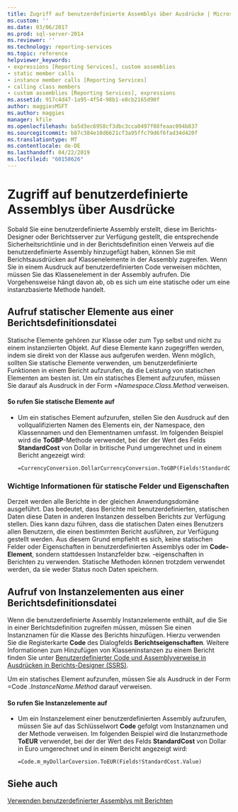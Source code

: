 ```yaml
---
title: Zugriff auf benutzerdefinierte Assemblys über Ausdrücke | Microsoft-Dokumentation
ms.custom: ''
ms.date: 03/06/2017
ms.prod: sql-server-2014
ms.reviewer: ''
ms.technology: reporting-services
ms.topic: reference
helpviewer_keywords:
- expressions [Reporting Services], custom assemblies
- static member calls
- instance member calls [Reporting Services]
- calling class members
- custom assemblies [Reporting Services], expressions
ms.assetid: 917c4d47-1a95-4f54-98b1-e8cb2165d90f
author: maggiesMSFT
ms.author: maggies
manager: kfile
ms.openlocfilehash: ba5d3ec6958cf3dbc3cca0497f08feaac094b837
ms.sourcegitcommit: b87c384e10d6621cf3a95ffc79d6f6fad34d420f
ms.translationtype: MT
ms.contentlocale: de-DE
ms.lasthandoff: 04/22/2019
ms.locfileid: "60158626"
---
```

# <a name="accessing-custom-assemblies-through-expressions"></a>Zugriff auf benutzerdefinierte Assemblys über Ausdrücke
  Sobald Sie eine benutzerdefinierte Assembly erstellt, diese im Berichts-Designer oder Berichtsserver zur Verfügung gestellt, die entsprechende Sicherheitsrichtlinie und in der Berichtsdefinition einen Verweis auf die benutzerdefinierte Assembly hinzugefügt haben, können Sie mit Berichtsausdrücken auf Klassenelemente in der Assembly zugreifen. Wenn Sie in einem Ausdruck auf benutzerdefinierten Code verweisen möchten, müssen Sie das Klassenelement in der Assembly aufrufen. Die Vorgehensweise hängt davon ab, ob es sich um eine statische oder um eine instanzbasierte Methode handelt.  
  
## <a name="calling-static-members-from-a-report-definition-file"></a>Aufruf statischer Elemente aus einer Berichtsdefinitionsdatei  
 Statische Elemente gehören zur Klasse oder zum Typ selbst und nicht zu einem instanziierten Objekt. Auf diese Elemente kann zugegriffen werden, indem sie direkt von der Klasse aus aufgerufen werden. Wenn möglich, sollten Sie statische Elemente verwenden, um benutzerdefinierte Funktionen in einem Bericht aufzurufen, da die Leistung von statischen Elementen am besten ist. Um ein statisches Element aufzurufen, müssen Sie darauf als Ausdruck in der Form =*Namespace.Class.Method* verweisen.  
  
#### <a name="to-call-static-members"></a>So rufen Sie statische Elemente auf  
  
-   Um ein statisches Element aufzurufen, stellen Sie den Ausdruck auf den vollqualifizierten Namen des Elements ein, der Namespace, den Klassennamen und den Elementnamen umfasst. Im folgenden Beispiel wird die **ToGBP**-Methode verwendet, bei der der Wert des Felds **StandardCost** von Dollar in britische Pund umgerechnet und in einem Bericht angezeigt wird:  
  
    ```  
    =CurrencyConversion.DollarCurrencyConversion.ToGBP(Fields!StandardCost.Value)  
    ```  
  
### <a name="important-information-regarding-static-fields-and-properties"></a>Wichtige Informationen für statische Felder und Eigenschaften  
 Derzeit werden alle Berichte in der gleichen Anwendungsdomäne ausgeführt. Das bedeutet, dass Berichte mit benutzerdefinierten, statischen Daten diese Daten in anderen Instanzen desselben Berichts zur Verfügung stellen. Dies kann dazu führen, dass die statischen Daten eines Benutzers allen Benutzern, die einen bestimmten Bericht ausführen, zur Verfügung gestellt werden. Aus diesem Grund empfiehlt es sich, keine statischen Felder oder Eigenschaften in benutzerdefinierten Assemblys oder im **Code-Element**, sondern stattdessen Instanzfelder bzw. -eigenschaften in Berichten zu verwenden. Statische Methoden können trotzdem verwendet werden, da sie weder Status noch Daten speichern.  
  
## <a name="calling-instance-members-from-a-report-definition-file"></a>Aufruf von Instanzelementen aus einer Berichtsdefinitionsdatei  
 Wenn die benutzerdefinierte Assembly Instanzelemente enthält, auf die Sie in einer Berichtsdefinition zugreifen müssen, müssen Sie einen Instanznamen für die Klasse des Berichts hinzufügen. Hierzu verwenden Sie die Registerkarte **Code** des Dialogfelds **Berichtseigenschaften**. Weitere Informationen zum Hinzufügen von Klasseninstanzen zu einem Bericht finden Sie unter [Benutzerdefinierter Code und Assemblyverweise in Ausdrücken in Berichts-Designer (SSRS)](../report-design/custom-code-and-assembly-references-in-expressions-in-report-designer-ssrs.md).  
  
 Um ein statisches Element aufzurufen, müssen Sie als Ausdruck in der Form =Code *.InstanceName.Method* darauf verweisen.  
  
#### <a name="to-call-instance-members"></a>So rufen Sie Instanzelemente auf  
  
-   Um ein Instanzelement einer benutzerdefinierten Assembly aufzurufen, müssen Sie auf das Schlüsselwort **Code** gefolgt vom Instanznamen und der Methode verweisen. Im folgenden Beispiel wird die Instanzmethode **ToEUR** verwendet, bei der der Wert des Felds **StandardCost** von Dollar in Euro umgerechnet und in einem Bericht angezeigt wird:  
  
    ```  
    =Code.m_myDollarCoversion.ToEUR(Fields!StandardCost.Value)  
    ```  
  
## <a name="see-also"></a>Siehe auch  
 [Verwenden benutzerdefinierter Assemblys mit Berichten](using-custom-assemblies-with-reports.md)  
  
  
